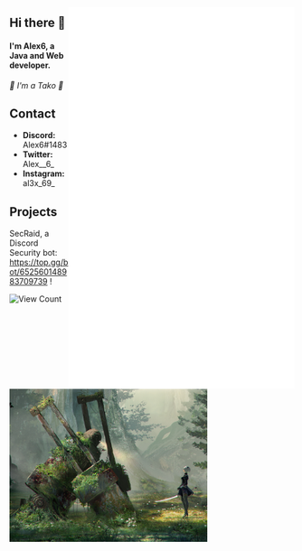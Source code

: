[<img align="right" alt="🐙 Tako is watching you" width="400" src="https://github.com/AL3X-69/AL3X-69/blob/main/github-metrics.svg">](https://secraid.fr)
## Hi there 👋
#### I'm Alex6, a Java and Web developer.</h4>
*🐙 I'm a Tako 🐙*

## Contact
- **Discord:** Alex6#1483
- **Twitter:** Alex__6_
- **Instagram:** al3x_69_

## Projects
SecRaid, a Discord Security bot: https://top.gg/bot/652560148983709739 !

<!--NightCity, a french GTAV Roleplay Server, with a lot of amazing features: https://discord.gg/pGPjHqAg6P !-->

![View Count](https://komarev.com/ghpvc/?username=AL3X-69)

<!--![https://github.com/AL3X-69](https://github-readme-stats.vercel.app/api?username=AL3X-69&show_icons=true&theme=highcontrast) OLD METRICS-->
[<img align="center" width="350" alt="🐙 Tako is watching you" src="https://raw.githubusercontent.com/AL3X-69/AL3X-69/main/nier_crop.png">](https://secraid.fr)
